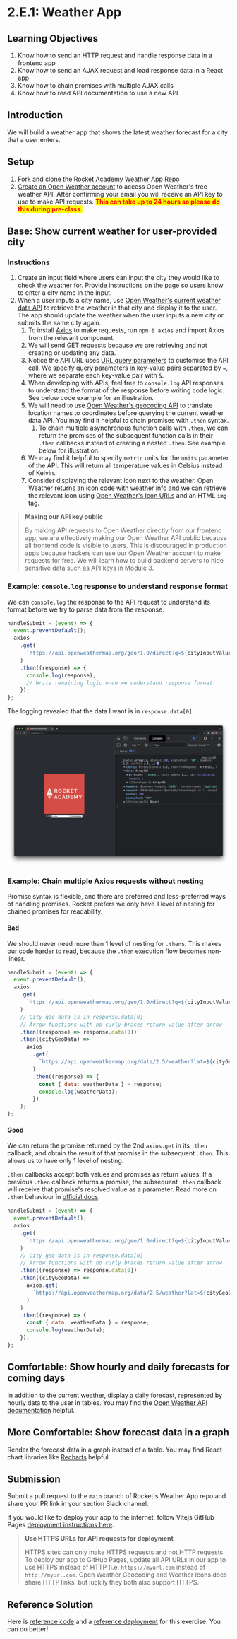 # 2.E.1: Weather App

## Learning Objectives

1. Know how to send an HTTP request and handle response data in a frontend app
2. Know how to send an AJAX request and load response data in a React app
3. Know how to chain promises with multiple AJAX calls
4. Know how to read API documentation to use a new API

## Introduction

We will build a weather app that shows the latest weather forecast for a city that a user enters.

## Setup

1. Fork and clone the [Rocket Academy Weather App Repo](https://github.com/rocketacademy/weather-app-3.2)
2. [Create an Open Weather account](https://home.openweathermap.org/users/sign\_up) to access Open Weather's free weather API. After confirming your email you will receive an API key to use to make API requests. <mark style="color:red;">**This can take up to 24 hours so please do this during pre-class.**</mark>&#x20;

## Base: Show current weather for user-provided city

### Instructions

1. Create an input field where users can input the city they would like to check the weather for. Provide instructions on the page so users know to enter a city name in the input.
2. When a user inputs a city name, use [Open Weather's current weather data API](https://openweathermap.org/current) to retrieve the weather in that city and display it to the user. The app should update the weather when the user inputs a new city or submits the same city again.
   1. To install [Axios](https://axios-http.com/docs/intro) to make requests, run `npm i axios` and import Axios from the relevant component.
   2. We will send GET requests because we are retrieving and not creating or updating any data.
   3. Notice the API URL uses [URL query parameters](https://en.wikipedia.org/wiki/Query\_string#Structure) to customise the API call. We specify query parameters in key-value pairs separated by `=`, where we separate each key-value pair with `&`.
   4. When developing with APIs, feel free to `console.log` API responses to understand the format of the response before writing code logic. See below code example for an illustration.
   5. We will need to use [Open Weather's geocoding API](https://openweathermap.org/api/geocoding-api) to translate location names to coordinates before querying the current weather data API. You may find it helpful to chain promises with `.then` syntax.
      1. To chain multiple asynchronous function calls with `.then`, we can return the promises of the subsequent function calls in their `.then` callbacks instead of creating a nested `.then`. See example below for illustration.
   6. We may find it helpful to specify `metric` units for the `units` parameter of the API. This will return all temperature values in Celsius instead of Kelvin.
   7. Consider displaying the relevant icon next to the weather. Open Weather returns an icon code with weather info and we can retrieve the relevant icon using [Open Weather's Icon URLs](https://openweathermap.org/weather-conditions) and an HTML `img` tag.

>**Making our API key public**
>
>By making API requests to Open Weather directly from our frontend app, we are effectively making our Open Weather API public because all frontend code is visible to users. This is discouraged in production apps because hackers can use our Open Weather account to make requests for free. We will learn how to build backend servers to hide sensitive data such as API keys in Module 3.

### Example: `console.log` response to understand response format

We can `console.log` the response to the API request to understand its format before we try to parse data from the response.

```jsx
handleSubmit = (event) => {
  event.preventDefault();
  axios
    .get(
      `https://api.openweathermap.org/geo/1.0/direct?q=${cityInputValue}&limit=1&appid=${OPEN_WEATHER_API_KEY}`
    )
    .then((response) => {
      console.log(response);
      // Write remaining logic once we understand response format
    });
};
```

The logging revealed that the data I want is in `response.data[0]`.

![console.log can help us reveal the format of an API response. Source: Rocket Academy](<../../.gitbook/assets/2.E.5 - Weather App - Response Logging.png>)

### Example: Chain multiple Axios requests without nesting

Promise syntax is flexible, and there are preferred and less-preferred ways of handling promises. Rocket prefers we only have 1 level of nesting for chained promises for readability.

#### Bad

We should never need more than 1 level of nesting for `.then`s. This makes our code harder to read, because the `.then` execution flow becomes non-linear.

```jsx
handleSubmit = (event) => {
  event.preventDefault();
  axios
    .get(
      `https://api.openweathermap.org/geo/1.0/direct?q=${cityInputValue}&limit=1&appid=${OPEN_WEATHER_API_KEY}`
    )
    // City geo data is in response.data[0]
    // Arrow functions with no curly braces return value after arrow
    .then((response) => response.data[0])
    .then((cityGeoData) =>
      axios
        .get(
          `https://api.openweathermap.org/data/2.5/weather?lat=${cityGeoData.lat}&lon=${cityGeoData.lon}&appid=${OPEN_WEATHER_API_KEY}&units=metric`
        )
        .then((response) => {
          const { data: weatherData } = response;
          console.log(weatherData);
        })
    );
};
```

#### Good

We can return the promise returned by the 2nd `axios.get` in its `.then` callback, and obtain the result of that promise in the subsequent `.then`. This allows us to have only 1 level of nesting.&#x20;

`.then` callbacks accept both values and promises as return values. If a previous `.then` callback returns a promise, the subsequent `.then` callback will receive that promise's resolved value as a parameter. Read more on `.then` behaviour in [official docs](https://developer.mozilla.org/en-US/docs/Web/JavaScript/Reference/Global\_Objects/Promise/then).

```jsx
handleSubmit = (event) => {
  event.preventDefault();
  axios
    .get(
      `https://api.openweathermap.org/geo/1.0/direct?q=${cityInputValue}&limit=1&appid=${OPEN_WEATHER_API_KEY}`
    )
    // City geo data is in response.data[0]
    // Arrow functions with no curly braces return value after arrow
    .then((response) => response.data[0])
    .then((cityGeoData) =>
      axios.get(
        `https://api.openweathermap.org/data/2.5/weather?lat=${cityGeoData.lat}&lon=${cityGeoData.lon}&appid=${OPEN_WEATHER_API_KEY}&units=metric`
      )
    )
    .then((response) => {
      const { data: weatherData } = response;
      console.log(weatherData);
    });
};
```

## Comfortable: Show hourly and daily forecasts for coming days

In addition to the current weather, display a daily forecast, represented by hourly data to the user in tables. You may find the [Open Weather API documentation](https://openweathermap.org/forecast5) helpful.

## More Comfortable: Show forecast data in a graph

Render the forecast data in a graph instead of a table. You may find React chart libraries like [Recharts](https://recharts.org/en-US/) helpful.

## Submission

Submit a pull request to the `main` branch of Rocket's Weather App repo and share your PR link in your section Slack channel.

If you would like to deploy your app to the internet, follow Vitejs GitHub Pages [deployment instructions here](https://vitejs.dev/guide/static-deploy.html).

>**Use HTTPS URLs for API requests for deployment**
>
>HTTPS sites can only make HTTPS requests and not HTTP requests. To deploy our app to GitHub Pages, update all API URLs in our app to use HTTPS instead of HTTP (i.e. `https://myurl.com` instead of `http://myurl.com`. Open Weather Geocoding and Weather Icons docs share HTTP links, but luckily they both also support HTTPS.

## Reference Solution

Here is [reference code](https://github.com/rocketacademy/weather-app-3.2/tree/solution-base) and a [reference deployment](https://rocketacademy.github.io/weather-app-3.2/) for this exercise. You can do better!
